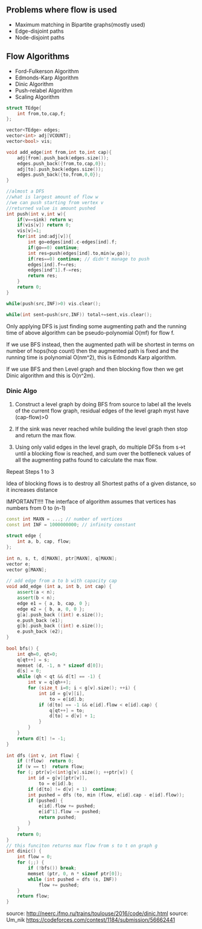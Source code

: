## Problems where flow is used
* Maximum matching in Bipartite graphs(mostly used)
* Edge-disjoint paths
* Node-disjoint paths

## Flow Algorithms
* Ford-Fulkerson Algorithm
* Edmonds-Karp Algorithm
* Dinic Algorithm
* Push-relabel Algorithm
* Scaling Algorithm

```cpp
struct TEdge{
    int from,to,cap,f;
};

vector<TEdge> edges;
vector<int> adj[VCOUNT];
vector<bool> vis;

void add_edge(int from,int to,int cap){
    adj[from].push_back(edges.size());
    edges.push_back({from,to,cap,0});
    adj[to].push_back(edges.size());
    edges.push_back({to,from,0,0});
}

//almost a DFS
//what is largest amount of flow w 
//we can push starting from vertex v
//returned value is amount pushed
int push(int v,int w){
    if(v==sink) return w;
    if(vis[v]) return 0;
    vis[v]=1;
    for(int ind:adj[v]){
        int go=edges[ind].c-edges[ind].f;
        if(go==0) continue;
        int res=push(edges[ind].to,min(w,go));
        if(res==0) continue; // didn't manage to push
        edges[ind].f+=res;
        edges[ind^1].f-=res;
        return res;
    }
    return 0;
}

while(push(src,INF)>0) vis.clear();

while(int sent=push(src,INF)) total+=sent,vis.clear();
```

Only applying DFS is just finding some augmenting path and the running time of above algorithm can be pseudo-polynomial O(mf) for flow f.

If we use BFS instead, then the augmented path will be shortest in terms on number of hops(hop count) then the augmented path is fixed and the running time is polynomial
O(nm^2), this is Edmonds Karp algorithm.

If we use BFS and then Level graph and then blocking flow then we get Dinic algorithm and this is O(n^2m).


### Dinic Algo

1. Construct a level graph by doing BFS from source to label all the levels of the current flow graph, residual edges of the level graph myst have (cap-flow)>0

2. If the sink was never reached while building the level graph then stop and return the max flow.

3. Using only valid edges in the level graph, do multiple DFSs from s->t until a blocking flow is reached, and sum over the  bottleneck values of all the augmenting paths found to calculate the max flow.

Repeat Steps 1 to 3

Idea of blocking flows is to destroy all Shortest paths of a given distance, so it increases distance

IMPORTANT!!!! The interface of algorithm assumes that vertices has numbers from 0 to (n-1)

```cpp
const int MAXN = ...; // number of vertices
const int INF = 1000000000; // infinity constant
 
struct edge {
	int a, b, cap, flow;
};
 
int n, s, t, d[MAXN], ptr[MAXN], q[MAXN];
vector e;
vector g[MAXN];
 
// add edge from a to b with capacity cap
void add_edge (int a, int b, int cap) {
	assert(a < n);
	assert(b < n);
	edge e1 = { a, b, cap, 0 };
	edge e2 = { b, a, 0, 0 };
	g[a].push_back ((int) e.size());
	e.push_back (e1);
	g[b].push_back ((int) e.size());
	e.push_back (e2);
}
 
bool bfs() {
	int qh=0, qt=0;
	q[qt++] = s;
	memset (d, -1, n * sizeof d[0]);
	d[s] = 0;
	while (qh < qt && d[t] == -1) {
		int v = q[qh++];
		for (size_t i=0; i < g[v].size(); ++i) {
			int id = g[v][i],
				to = e[id].b;
			if (d[to] == -1 && e[id].flow < e[id].cap) {
				q[qt++] = to;
				d[to] = d[v] + 1;
			}
		}
	}
	return d[t] != -1;
}
 
int dfs (int v, int flow) {
	if (!flow)  return 0;
	if (v == t)  return flow;
	for (; ptr[v]<(int)g[v].size(); ++ptr[v]) {
		int id = g[v][ptr[v]],
			to = e[id].b;
		if (d[to] != d[v] + 1)  continue;
		int pushed = dfs (to, min (flow, e[id].cap - e[id].flow));
		if (pushed) {
			e[id].flow += pushed;
			e[id^1].flow -= pushed;
			return pushed;
		}
	}
	return 0;
}
// this funciton returns max flow from s to t on graph g
int dinic() {
	int flow = 0;
	for (;;) {
		if (!bfs()) break;
		memset (ptr, 0, n * sizeof ptr[0]);
		while (int pushed = dfs (s, INF))
			flow += pushed;
	}
	return flow;
}
```

source: http://neerc.ifmo.ru/trains/toulouse/2016/code/dinic.html
source: Um_nik https://codeforces.com/contest/1184/submission/56662441
